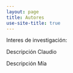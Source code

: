```yaml
---
layout: page
title: Autores
use-site-title: true
---
```


Interes de investigación:


Descripción Claudio

Descripción Mía

